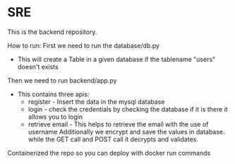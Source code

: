 # SRE
This is the backend repository.

How to run:
First we need to run the database/db.py
  - This will create a Table in a given database if the tablename "users" doesn't exists

Then we need to run backend/app.py
  - This contains three apis:
    - register - Insert the data in the mysql database
    - login - check the credentials by checking the database if it is there it allows you to login
    - retrieve email - This helps to retrieve the email with the use of username
Additionally we encrypt and save the values in database.
while the GET call and POST call it decrypts and validates.

Containerized the repo so you can deploy with docker run commands 
